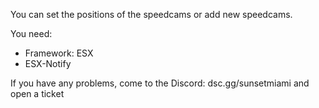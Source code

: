 You can set the positions of the speedcams or add new speedcams.

You need:

- Framework: ESX
- ESX-Notify

If you have any problems, come to the Discord: dsc.gg/sunsetmiami and open a ticket
